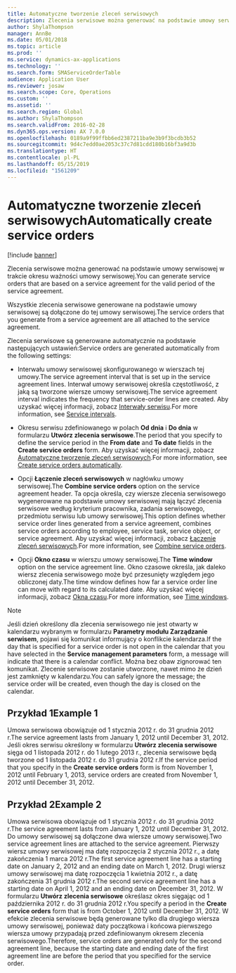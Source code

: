 ```yaml
---
title: Automatyczne tworzenie zleceń serwisowych
description: Zlecenia serwisowe można generować na podstawie umowy serwisowej w trakcie okresu ważności umowy serwisowej.
author: ShylaThompson
manager: AnnBe
ms.date: 05/01/2018
ms.topic: article
ms.prod: ''
ms.service: dynamics-ax-applications
ms.technology: ''
ms.search.form: SMAServiceOrderTable
audience: Application User
ms.reviewer: josaw
ms.search.scope: Core, Operations
ms.custom: ''
ms.assetid: ''
ms.search.region: Global
ms.author: ShylaThompson
ms.search.validFrom: 2016-02-28
ms.dyn365.ops.version: AX 7.0.0
ms.openlocfilehash: 0189a9f99ffbb6ed2387211ba9e3b9f3bcdb3b52
ms.sourcegitcommit: 9d4c7edd0ae2053c37c7d81cdd180b16bf3a9d3b
ms.translationtype: HT
ms.contentlocale: pl-PL
ms.lasthandoff: 05/15/2019
ms.locfileid: "1561209"
---
```

# <a name="automatically-create-service-orders"></a><span data-ttu-id="383f6-103">Automatyczne tworzenie zleceń serwisowych</span><span class="sxs-lookup"><span data-stu-id="383f6-103">Automatically create service orders</span></span> 

[!include [banner](../includes/banner.md)]


<span data-ttu-id="383f6-104">Zlecenia serwisowe można generować na podstawie umowy serwisowej w trakcie okresu ważności umowy serwisowej.</span><span class="sxs-lookup"><span data-stu-id="383f6-104">You can generate service orders that are based on a service agreement for the valid period of the service agreement.</span></span>

<span data-ttu-id="383f6-105">Wszystkie zlecenia serwisowe generowane na podstawie umowy serwisowej są dołączone do tej umowy serwisowej.</span><span class="sxs-lookup"><span data-stu-id="383f6-105">The service orders that you generate from a service agreement are all attached to the service agreement.</span></span>

<span data-ttu-id="383f6-106">Zlecenia serwisowe są generowane automatycznie na podstawie następujących ustawień:</span><span class="sxs-lookup"><span data-stu-id="383f6-106">Service orders are generated automatically from the following settings:</span></span>

  - <span data-ttu-id="383f6-107">Interwału umowy serwisowej skonfigurowanego w wierszach tej umowy.</span><span class="sxs-lookup"><span data-stu-id="383f6-107">The service agreement interval that is set up in the service agreement lines.</span></span> <span data-ttu-id="383f6-108">Interwał umowy serwisowej określa częstotliwość, z jaką są tworzone wiersze umowy serwisowej.</span><span class="sxs-lookup"><span data-stu-id="383f6-108">The service agreement interval indicates the frequency that service-order lines are created.</span></span> <span data-ttu-id="383f6-109">Aby uzyskać więcej informacji, zobacz [Interwały serwisu](service-intervals.md).</span><span class="sxs-lookup"><span data-stu-id="383f6-109">For more information, see [Service intervals](service-intervals.md).</span></span>

  - <span data-ttu-id="383f6-110">Okresu serwisu zdefiniowanego w polach **Od dnia** i **Do dnia** w formularzu **Utwórz zlecenia serwisowe**.</span><span class="sxs-lookup"><span data-stu-id="383f6-110">The period that you specify to define the service period in the **From date** and **To date** fields in the **Create service orders** form.</span></span> <span data-ttu-id="383f6-111">Aby uzyskać więcej informacji, zobacz [Automatyczne tworzenie zleceń serwisowych](create-service-orders-automatically.md).</span><span class="sxs-lookup"><span data-stu-id="383f6-111">For more information, see [Create service orders automatically](create-service-orders-automatically.md).</span></span>

  - <span data-ttu-id="383f6-112">Opcji **Łączenie zleceń serwisowych** w nagłówku umowy serwisowej.</span><span class="sxs-lookup"><span data-stu-id="383f6-112">The **Combine service orders** option on the service agreement header.</span></span> <span data-ttu-id="383f6-113">Ta opcja określa, czy wiersze zlecenia serwisowego wygenerowane na podstawie umowy serwisowej mają łączyć zlecenia serwisowe według kryterium pracownika, zadania serwisowego, przedmiotu serwisu lub umowy serwisowej.</span><span class="sxs-lookup"><span data-stu-id="383f6-113">This option defines whether service order lines generated from a service agreement, combines service orders according to employee, service task, service object, or service agreement.</span></span> <span data-ttu-id="383f6-114">Aby uzyskać więcej informacji, zobacz [Łączenie zleceń serwisowych](combine-service-orders.md).</span><span class="sxs-lookup"><span data-stu-id="383f6-114">For more information, see [Combine service orders](combine-service-orders.md).</span></span>

  - <span data-ttu-id="383f6-115">Opcji **Okno czasu** w wierszu umowy serwisowej.</span><span class="sxs-lookup"><span data-stu-id="383f6-115">The **Time window** option on the service agreement line.</span></span> <span data-ttu-id="383f6-116">Okno czasowe określa, jak daleko wiersz zlecenia serwisowego może być przesunięty względem jego obliczonej daty.</span><span class="sxs-lookup"><span data-stu-id="383f6-116">The time window defines how far a service order line can move with regard to its calculated date.</span></span> <span data-ttu-id="383f6-117">Aby uzyskać więcej informacji, zobacz [Okna czasu](time-windows.md).</span><span class="sxs-lookup"><span data-stu-id="383f6-117">For more information, see [Time windows](time-windows.md).</span></span>


> [!NOTE]
> <P><span data-ttu-id="383f6-118">Jeśli dzień określony dla zlecenia serwisowego nie jest otwarty w kalendarzu wybranym w formularzu <STRONG>Parametry modułu Zarządzanie serwisem</STRONG>, pojawi się komunikat informujący o konflikcie kalendarza.</span><span class="sxs-lookup"><span data-stu-id="383f6-118">If the day that is specified for a service order is not open in the calendar that you have selected in the <STRONG>Service management parameters</STRONG> form, a message will indicate that there is a calendar conflict.</span></span> <span data-ttu-id="383f6-119">Można bez obaw zignorować ten komunikat. Zlecenie serwisowe zostanie utworzone, nawet mimo że dzień jest zamknięty w kalendarzu.</span><span class="sxs-lookup"><span data-stu-id="383f6-119">You can safely ignore the message; the service order will be created, even though the day is closed on the calendar.</span></span></P>

## <a name="example-1"></a><span data-ttu-id="383f6-120">Przykład 1</span><span class="sxs-lookup"><span data-stu-id="383f6-120">Example 1</span></span>

<span data-ttu-id="383f6-121">Umowa serwisowa obowiązuje od 1 stycznia 2012 r. do 31 grudnia 2012 r.</span><span class="sxs-lookup"><span data-stu-id="383f6-121">The service agreement lasts from January 1, 2012 until December 31, 2012.</span></span> <span data-ttu-id="383f6-122">Jeśli okres serwisu określony w formularzu **Utwórz zlecenia serwisowe** sięga od 1 listopada 2012 r. do 1 lutego 2013 r., zlecenia serwisowe będą tworzone od 1 listopada 2012 r. do 31 grudnia 2012 r.</span><span class="sxs-lookup"><span data-stu-id="383f6-122">If the service period that you specify in the **Create service orders** form is from November 1, 2012 until February 1, 2013, service orders are created from November 1, 2012 until December 31, 2012.</span></span>

## <a name="example-2"></a><span data-ttu-id="383f6-123">Przykład 2</span><span class="sxs-lookup"><span data-stu-id="383f6-123">Example 2</span></span>

<span data-ttu-id="383f6-124">Umowa serwisowa obowiązuje od 1 stycznia 2012 r. do 31 grudnia 2012 r.</span><span class="sxs-lookup"><span data-stu-id="383f6-124">The service agreement lasts from January 1, 2012 until December 31, 2012.</span></span> <span data-ttu-id="383f6-125">Do umowy serwisowej są dołączone dwa wiersze umowy serwisowej.</span><span class="sxs-lookup"><span data-stu-id="383f6-125">Two service agreement lines are attached to the service agreement.</span></span> <span data-ttu-id="383f6-126">Pierwszy wiersz umowy serwisowej ma datę rozpoczęcia 2 stycznia 2012 r., a datę zakończenia 1 marca 2012 r.</span><span class="sxs-lookup"><span data-stu-id="383f6-126">The first service agreement line has a starting date on January 2, 2012 and an ending date on March 1, 2012.</span></span> <span data-ttu-id="383f6-127">Drugi wiersz umowy serwisowej ma datę rozpoczęcia 1 kwietnia 2012 r., a datę zakończenia 31 grudnia 2012 r.</span><span class="sxs-lookup"><span data-stu-id="383f6-127">The second service agreement line has a starting date on April 1, 2012 and an ending date on December 31, 2012.</span></span> <span data-ttu-id="383f6-128">W formularzu **Utwórz zlecenia serwisowe** określasz okres sięgając od 1 października 2012 r. do 31 grudnia 2012 r.</span><span class="sxs-lookup"><span data-stu-id="383f6-128">You specify a period in the **Create service orders** form that is from October 1, 2012 until December 31, 2012.</span></span> <span data-ttu-id="383f6-129">W efekcie zlecenia serwisowe będą generowane tylko dla drugiego wiersza umowy serwisowej, ponieważ daty początkowa i końcowa pierwszego wiersza umowy przypadają przed zdefiniowanym okresem zlecenia serwisowego.</span><span class="sxs-lookup"><span data-stu-id="383f6-129">Therefore, service orders are generated only for the second agreement line, because the starting date and ending date of the first agreement line are before the period that you specified for the service order.</span></span>

  


